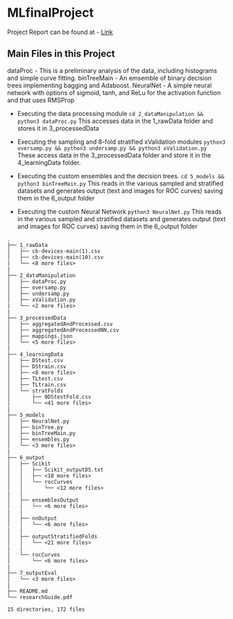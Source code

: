 # MLfinalProject

Project Report can be found at - [Link](https://github.com/0xrutvij/MLfinalProject/blob/main/ML_Final_Report.pdf)

## Main Files in this Project

dataProc - This is a preliminary analysis of the data, including histograms and simple curve fitting.
binTreeMain - An emsemble of binary decision trees implementing bagging and Adaboost.
NeuralNet - A simple neural network with options of sigmoid, tanh, and ReLu for the activation function and that uses RMSProp

- Executing the data processing module
  ```cd 2_dataManipulation && python3 dataProc.py```
  This accesses data in the 1_rawData folder and stores it in 3_processedData
  
- Executing the sampling and 8-fold stratified xValidation modules
  `python3 oversamp.py && python3 undersamp.py && python3 xValidation.py`
  These access data in the 3_processedData folder and store it in the 4_learningData folder.
  
- Executing the custom ensembles and the decision trees.
  `cd 5_models && python3 binTreeMain.py`
  This reads in the various sampled and stratified datasets and generates output (text and images for ROC curves) 
  saving them in the 6_output folder
  
- Executing the custom Neural Network
  `python3 NeuralNet.py`
  This reads in the various sampled and stratified datasets and generates output (text and images for ROC curves) 
  saving them in the 6_output folder




```
.
├── 1_rawData
│   ├── cb-devices-main(1).csv
│   ├── cb-devices-main(10).csv
|   └── <8 more files>
|
├── 2_dataManipulation
│   ├── dataProc.py
│   ├── oversamp.py
│   ├── undersamp.py
│   ├── xValidation.py
|   └── <2 more files>
|
├── 3_processedData
│   ├── aggregatedAndProcessed.csv
│   ├── aggregatedAndProcessedNN.csv
│   ├── mappings.json
│   └── <5 more files>
|
├── 4_learningData
│   ├── DStest.csv
│   ├── DStrain.csv
│   ├── <8 more files>
│   ├── TLtest.csv
│   ├── TLtrain.csv
│   └── stratFolds
│       ├── 0DStestFold.csv
│       └── <41 more files>
|
├── 5_models
│   ├── NeuralNet.py
│   ├── binTree.py
│   ├── binTreeMain.py
│   ├── ensembles.py
│   └── <3 more files>
|
├── 6_output
│   ├── Scikit
│   │   ├── Scikit_outputDS.txt
│   │   ├── <10 more files>
│   │   └── rocCurves
│   │       └── <12 more files>
|   |
│   ├── ensemblesOutput
│   │   └── <6 more files>
|   |
│   ├── nnOutput
│   │   └── <6 more files>
|   |
│   ├── outputStratifiedFolds
│   │   └── <21 more files>
|   |
│   └── rocCurves
│       └── <6 more files>
|   
├── 7_outputEval
│   └── <3 more files>
|
├── README.md
└── researchGuide.pdf

15 directories, 172 files
```
